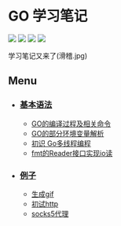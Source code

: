 # GO 学习笔记

![](https://img.shields.io/badge/Note-Golang-blue.svg?longCache=true&style=popout-square)
![](https://img.shields.io/badge/level-Freshman-brightgreen.svg?longCache=true&style=popout-square)
![](https://img.shields.io/badge/frequency-Not_sure-red.svg?longCache=true&style=popout-square) 
![](https://img.shields.io/badge/Thanks-Star-yellow.svg?longCache=true&style=popout-square) 

学习笔记又来了(滑稽.jpg)

## Menu

- ### [基本语法](https://github.com/hanqizheng/Go-Learning/tree/master/%E5%9F%BA%E6%9C%AC%E8%AF%AD%E6%B3%95)
  - [GO的编译过程及相关命令]()
  - [GO的部分环境变量解析]()
  - [初识 Go多线程编程]()
  - [fmt的Reader接口实现io读]()

- ### [例子](https://github.com/hanqizheng/Go-Learning/tree/master/exm)
  - [生成gif]()
  - [初试http]()
  - [socks5代理]()

